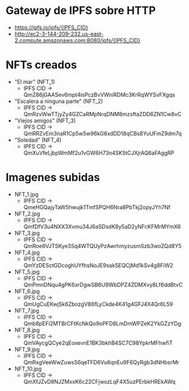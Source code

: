 # Gateway de IPFS sobre HTTP
* https://ipfs.io/ipfs/{IPFS_CID}
* http://ec2-3-144-209-232.us-east-2.compute.amazonaws.com:8080/ipfs/{IPFS_CID}

# NFTs creados

- "El mar" (NFT_1)
    * IPFS CID -> QmZ86jGAASev6mpt4isPczBvVWniRDMc3KrRqWYSvFXgqs
- "Escalera a ninguna parte" (NFT_2)
    * IPFS CID -> QmRzvWwTTjyZy4GZCaRMpNrqDNM8mzsftaZDD6ZN1Cw8vC
- "Viejos amigos" (NFT_3)
    * IPFS CID -> QmRRZvEm3naR1Cp5w5w96kG6xdDD18qCBs8YuUFmZ9dm7q
- "Soledad" (NFT_4)
    * IPFS CID -> QmXuVfeLjbpWmMf2u1vGW6H73n4SK5tCJXjrAQ6aFAggRP

# Imagenes subidas

- NFT_1.jpg
    * IPFS CID -> QmeHGQajyTaW5hwujk1TmfSPQH6Nra8PbTkj2opyJYh7Nf
- NFT_2.jpg
    * IPFS CID -> QmfDfV3u4NXX3Xvmu34J6aSDsdK8y5aD2yNFcKFMrMYmX6
- NFT_3.jpg
    * IPFS CID -> QmRoe6VJTSKye3Sq4WTQUyPzAwrhmyzusmSzb3woZQd8Y5
- NFT_4.jpg
    * IPFS CID -> QmYzDESctGDcoghUYfhsNoJE9sakSEQCjMd1kSv4g8FiW2
- NFT_5.jpg
    * IPFS CID -> QmPmnDNqu4gPK6xrDgwSB6U9WbDPZ4ZDMXvy8Lf6ddBtvC
- NFT_6.jpg
    * IPFS CID -> QmUgCuEKwjSk6ZbozgV86fLyCkde4K41g4GFJ4X4Qr6L59
- NFT_7.jpg
    * IPFS CID -> Qmb8pEFi2MTBrCFtKcNkQo9oPFD8LmDmWPZeK2YkGZzYDg
- NFT_8.jpg
    * IPFS CID -> QmVAycgQCye2qEoxevnE1BK3bkhB4SC7C98YpkrMFhwfiT
- NFT_9.jpg
    * IPFS CID -> QmRxgVeeWwZuwsS6qeTFD6Vu6qnEu9F6QyRgb3dNHbsrMr
- NFT_10.jpg
    * IPFS CID -> QmXfJZvD8NJZMxxK6c22CFjwozLqF4X5uzPErbkHREkAWq
